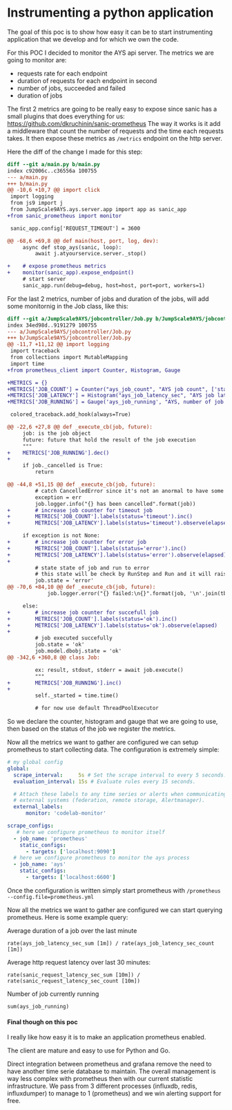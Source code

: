 
# Instrumenting a python application
The goal of this poc is to show how easy it can be to start instrumenting application that we develop and for which we own the code.

For this POC I decided to monitor the AYS api server.
The metrics we are going to monitor are:
- requests rate for each endpoint
- duration of requests for each endpoint in second
- number of jobs, succeeded and failed
- duration of jobs

The first 2 metrics are going to be really easy to expose since sanic has a small plugins that does everything for us: https://github.com/dkruchinin/sanic-prometheus
The way it works is it add a middleware that count the number of requests and the time each requests takes. It then expose these metrics as `/metrics` endpoint on the http server.

Here the diff of the change I made for this step:
```diff
diff --git a/main.py b/main.py
index c92006c..c36556a 100755
--- a/main.py
+++ b/main.py
@@ -10,6 +10,7 @@ import click
 import logging
 from js9 import j
 from JumpScale9AYS.ays.server.app import app as sanic_app
+from sanic_prometheus import monitor

 sanic_app.config['REQUEST_TIMEOUT'] = 3600

@@ -68,6 +69,8 @@ def main(host, port, log, dev):
     async def stop_ays(sanic, loop):
         await j.atyourservice.server._stop()

+    # expose prometheus metrics
+    monitor(sanic_app).expose_endpoint()
     # start server
     sanic_app.run(debug=debug, host=host, port=port, workers=1)
```

For the last 2 metrics, number of jobs and duration of the jobs, will add some monitornig in the Job class, like this:

```diff
diff --git a/JumpScale9AYS/jobcontroller/Job.py b/JumpScale9AYS/jobcontroller/Job.py
index 34ed98d..9191279 100755
--- a/JumpScale9AYS/jobcontroller/Job.py
+++ b/JumpScale9AYS/jobcontroller/Job.py
@@ -11,7 +11,12 @@ import logging
 import traceback
 from collections import MutableMapping
 import time
+from prometheus_client import Counter, Histogram, Gauge

+METRICS = {}
+METRICS['JOB_COUNT'] = Counter("ays_job_count", "AYS job count", ['status'])
+METRICS['JOB_LATENCY'] = Histogram("ays_job_latency_sec", "AYS job latency histogram", ['status'])
+METRICS['JOB_RUNNING'] = Gauge('ays_job_running', "AYS, number of job currently running")

 colored_traceback.add_hook(always=True)

@@ -22,6 +27,8 @@ def _execute_cb(job, future):
     job: is the job object
     future: future that hold the result of the job execution
     """
+    METRICS['JOB_RUNNING'].dec()
+
     if job._cancelled is True:
         return

@@ -44,8 +51,15 @@ def _execute_cb(job, future):
         # catch CancelledError since it's not an anormal to have some job cancelled
         exception = err
         job.logger.info("{} has been cancelled".format(job))
+        # increase job counter for timeout job
+        METRICS['JOB_COUNT'].labels(status='timeout').inc()
+        METRICS['JOB_LATENCY'].labels(status='timeout').observe(elapsed)

     if exception is not None:
+        # increase job counter for error job
+        METRICS['JOB_COUNT'].labels(status='error').inc()
+        METRICS['JOB_LATENCY'].labels(status='error').observe(elapsed)
+
         # state state of job and run to error
         # this state will be check by RunStep and Run and it will raise an exception
         job.state = 'error'
@@ -70,6 +84,10 @@ def _execute_cb(job, future):
             job.logger.error("{} failed:\n{}".format(job, '\n'.join(tb_lines)))

     else:
+        # increase job counter for succefull job
+        METRICS['JOB_COUNT'].labels(status='ok').inc()
+        METRICS['JOB_LATENCY'].labels(status='ok').observe(elapsed)
+
         # job executed succefully
         job.state = 'ok'
         job.model.dbobj.state = 'ok'
@@ -342,6 +360,8 @@ class Job:

         ex: result, stdout, stderr = await job.execute()
         """
+        METRICS['JOB_RUNNING'].inc()
+
         self._started = time.time()

         # for now use default ThreadPoolExecutor
```

So we declare the counter, histogram and gauge that we are going to use, then based on the status of the job we register the metrics.

Now all the metrics we want to gather are configured we can setup prometheus to start collecting data. The configuration is extremely simple:

```yaml
# my global config
global:
  scrape_interval:     5s # Set the scrape interval to every 5 seconds.
  evaluation_interval: 15s # Evaluate rules every 15 seconds.

  # Attach these labels to any time series or alerts when communicating with
  # external systems (federation, remote storage, Alertmanager).
  external_labels:
      monitor: 'codelab-monitor'

scrape_configs:
   # here we configure prometheus to monitor itself
  - job_name: 'prometheus'
    static_configs:
      - targets: ['localhost:9090']
  # here we configure prometheus to monitor the ays process
  - job_name: 'ays'
    static_configs:
      - targets: ['localhost:6600']

```

Once the configuration is written simply start prometheus with
`/prometheus --config.file=prometheus.yml`


Now all the metrics we want to gather are configured we can start querying prometheus. Here is some example query:

Average duration of a job over the last minute

```PromQL
rate(ays_job_latency_sec_sum [1m]) / rate(ays_job_latency_sec_count [1m])
````

Average http request latency over last 30 minutes:

```PromQL
rate(sanic_request_latency_sec_sum [10m]) / rate(sanic_request_latency_sec_count [10m])
```

Number of job currently running
```PromQL
sum(ays_job_running)
```

#### Final though on this poc
I really like how easy it is to make an application prometheus enabled.

The client are mature and easy to use for Python and Go.

Direct integration between prometheus and grafana remove the need to have another time serie database to maintain. The overall management is way less complex with prometheus then with our current statistic infrastructure. We pass from 3 different processes (influxdb, redis, influxdumper) to manage to 1 (prometheus) and we win alerting support for free.
